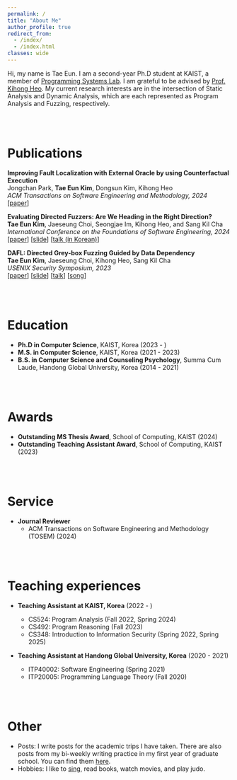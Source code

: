 ```yaml
---
permalink: /
title: "About Me"
author_profile: true
redirect_from: 
  - /index/
  - /index.html
classes: wide
---
```


Hi, my name is Tae Eun.
I am a second-year Ph.D student at KAIST, a member of [Programming Systems Lab](https://prosys.kaist.ac.kr/).
I am grateful to be advised by [Prof. Kihong Heo](https://kihongheo.kaist.ac.kr/).
My current research interests are in the intersection of Static Analysis and Dynamic Analysis, which are each represented as Program Analysis and Fuzzing, respectively.

<br/><br/>

Publications
======
__Improving Fault Localization with External Oracle by using Counterfactual Execution__<br/>
Jongchan Park, __Tae Eun Kim__, Dongsun Kim, Kihong Heo<br/>
_ACM Transactions on Software Engineering and Methodology, 2024_<br/>
[[paper](/assets/papers/tosem24.pdf)]

__Evaluating Directed Fuzzers: Are We Heading in the Right Direction?__<br/>
__Tae Eun Kim__, Jaeseung Choi, Seongjae Im, Kihong Heo, and Sang Kil Cha<br/>
_International Conference on the Foundations of Software Engineering, 2024_<br/>
[[paper](/assets/papers/fse24.pdf)] [[slide](/assets/papers/fse24-slides.pdf)] [[talk (in Korean)](https://www.youtube.com/watch?v=47ctcX1V4_0&t=2s)]

__DAFL: Directed Grey-box Fuzzing Guided by Data Dependency__<br/>
__Tae Eun Kim__, Jaeseung Choi, Kihong Heo, Sang Kil Cha<br/>
_USENIX Security Symposium, 2023_<br/>
[[paper](/assets/papers/sec23.pdf)] [[slide](/assets/papers/sec23-slides.pdf)] [[talk](https://www.youtube.com/watch?v=BjtKhyzLtyo)] [[song](https://youtu.be/tI6umHgKTL8)]

<!-- Research experience
======
* __Research Assistant at University of Waterloo, Waterloo, Canada__ (2018 - 2022)
  * Develop testing techniques for deep learning libraries

* __Research Assistant at Utah State University, Logan, UT, USA__ (2014 - 2017)
  * Develop defect prediction techniques and source code embeddings  -->

<!-- Industry experience
======
* __Research Intern at Microsoft Research, Redmond, WA, US__ (2021)
  * Develop techniques to improve deep learning models

* __Web app developer at Sonic Viet, Hanoi, Vietnam__ (2011 - 2014)
  * Lead a team of 8 developers, Architecure Design

* __Java developer at Calypso Technology, Brighton, UK__ (2009 - 2011)
  * Work as a Java developer in a team working on products that optimize investment portfolios using generic algorithms -->

<br/><br/>

Education
======
* __Ph.D in Computer Science__, KAIST, Korea (2023 - )
* __M.S. in Computer Science__, KAIST, Korea (2021 - 2023)
* __B.S. in Computer Science and Counseling Psychology__, Summa Cum Laude, Handong Global University, Korea (2014 - 2021)

<br/><br/>

Awards
======
* __Outstanding MS Thesis Award__, School of Computing, KAIST (2024)
* __Outstanding Teaching Assistant Award__, School of Computing, KAIST (2023)

<br/><br/>

Service
======
* __Journal Reviewer__
  * ACM Transactions on Software Engineering and Methodology (TOSEM) (2024)

<br/><br/>

Teaching experiences
======
* __Teaching Assistant at KAIST, Korea__ (2022 - )
  * CS524: Program Analysis (Fall 2022, Spring 2024)
  * CS492: Program Reasoning (Fall 2023)
  * CS348: Introduction to Information Security (Spring 2022, Spring 2025)

* __Teaching Assistant at Handong Global University, Korea__ (2020 - 2021)
  * ITP40002: Software Engineering (Spring 2021)
  * ITP20005: Programming Language Theory (Fall 2020)

<br/><br/>

Other
======
* Posts: I write posts for the academic trips I have taken. There are also posts from my bi-weekly writing practice in my first year of graduate school. You can find them [here](/posts/).
* Hobbies: I like to [sing](https://youtu.be/AJe5lLqCsr0?si=uCO_mbRG6OTIgmJw), read books, watch movies, and play judo.
